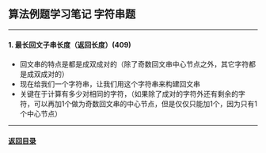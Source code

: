 ## 算法例题学习笔记 字符串题
---

#### 1. 最长回文子串长度（返回长度）(409)

+ 回文串的特点是都是成双成对的（除了奇数回文串中心节点之外，其它字符都是成双成对的）
+ 现在给我们一个字符串，让我们用这个字符串来构建回文串
+ 关键在于计算有多少对相同的字符，（如果除了成对的字符外还有剩余的字符，可以再加1个做为奇数回文串的中心节点，但是仅仅只能加1个，因为只有1个中心节点）

---

#### [返回目录](./)
